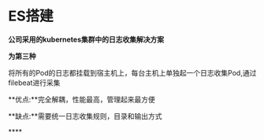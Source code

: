 # ES搭建

**公司采用的kubernetes集群中的日志收集解决方案**

**为第三种**

将所有的Pod的日志都挂载到宿主机上，每台主机上单独起一个日志收集Pod,通过filebeat进行采集

**优点:**完全解耦，性能最高，管理起来最方便

**缺点:**需要统一日志收集规则，目录和输出方式

\*\*\*\*

